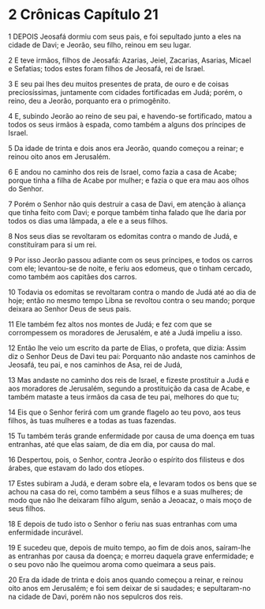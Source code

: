 # 2 Crônicas Capítulo 21

1	DEPOIS Jeosafá dormiu com seus pais, e foi sepultado junto a eles na cidade de Davi; e Jeorão, seu filho, reinou em seu lugar.

2	E teve irmãos, filhos de Jeosafá: Azarias, Jeiel, Zacarias, Asarias, Micael e Sefatias; todos estes foram filhos de Jeosafá, rei de Israel.

3	E seu pai lhes deu muitos presentes de prata, de ouro e de coisas preciosíssimas, juntamente com cidades fortificadas em Judá; porém, o reino, deu a Jeorão, porquanto era o primogênito.

4	E, subindo Jeorão ao reino de seu pai, e havendo-se fortificado, matou a todos os seus irmãos à espada, como também a alguns dos príncipes de Israel.

5	Da idade de trinta e dois anos era Jeorão, quando começou a reinar; e reinou oito anos em Jerusalém.

6	E andou no caminho dos reis de Israel, como fazia a casa de Acabe; porque tinha a filha de Acabe por mulher; e fazia o que era mau aos olhos do Senhor.

7	Porém o Senhor não quis destruir a casa de Davi, em atenção à aliança que tinha feito com Davi; e porque também tinha falado que lhe daria por todos os dias uma lâmpada, a ele e a seus filhos.

8	Nos seus dias se revoltaram os edomitas contra o mando de Judá, e constituíram para si um rei.

9	Por isso Jeorão passou adiante com os seus príncipes, e todos os carros com ele; levantou-se de noite, e feriu aos edomeus, que o tinham cercado, como também aos capitães dos carros.

10	Todavia os edomitas se revoltaram contra o mando de Judá até ao dia de hoje; então no mesmo tempo Libna se revoltou contra o seu mando; porque deixara ao Senhor Deus de seus pais.

11	Ele também fez altos nos montes de Judá; e fez com que se corrompessem os moradores de Jerusalém, e até a Judá impeliu a isso.

12	Então lhe veio um escrito da parte de Elias, o profeta, que dizia: Assim diz o Senhor Deus de Davi teu pai: Porquanto não andaste nos caminhos de Jeosafá, teu pai, e nos caminhos de Asa, rei de Judá,

13	Mas andaste no caminho dos reis de Israel, e fizeste prostituir a Judá e aos moradores de Jerusalém, segundo a prostituição da casa de Acabe, e também mataste a teus irmãos da casa de teu pai, melhores do que tu;

14	Eis que o Senhor ferirá com um grande flagelo ao teu povo, aos teus filhos, às tuas mulheres e a todas as tuas fazendas.

15	Tu também terás grande enfermidade por causa de uma doença em tuas entranhas, até que elas saiam, de dia em dia, por causa do mal.

16	Despertou, pois, o Senhor, contra Jeorão o espírito dos filisteus e dos árabes, que estavam do lado dos etíopes.

17	Estes subiram a Judá, e deram sobre ela, e levaram todos os bens que se achou na casa do rei, como também a seus filhos e a suas mulheres; de modo que não lhe deixaram filho algum, senão a Jeoacaz, o mais moço de seus filhos.

18	E depois de tudo isto o Senhor o feriu nas suas entranhas com uma enfermidade incurável.

19	E sucedeu que, depois de muito tempo, ao fim de dois anos, saíram-lhe as entranhas por causa da doença; e morreu daquela grave enfermidade; e o seu povo não lhe queimou aroma como queimara a seus pais.

20	Era da idade de trinta e dois anos quando começou a reinar, e reinou oito anos em Jerusalém; e foi sem deixar de si saudades; e sepultaram-no na cidade de Davi, porém não nos sepulcros dos reis.

